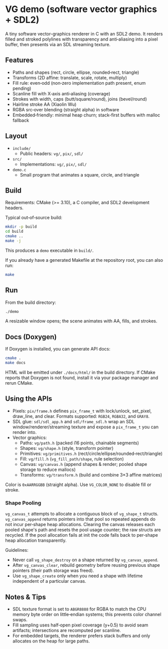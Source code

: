 # VG demo (software vector graphics + SDL2)

A tiny software vector-graphics renderer in C with an SDL2 demo. It renders filled and stroked polylines with transparency and anti‑aliasing into a pixel buffer, then presents via an SDL streaming texture.

## Features

- Paths and shapes (rect, circle, ellipse, rounded‑rect, triangle)
- Transforms (2D affine: translate, scale, rotate, multiply)
- Fill rule: even‑odd (non‑zero implementation path present, enum pending)
- Scanline fill with X‑axis anti‑aliasing (coverage)
- Strokes with width, caps (butt/square/round), joins (bevel/round)
- Hairline stroke AA (Xiaolin Wu)
- RGBA src‑over blending (straight alpha) in software
- Embedded‑friendly: minimal heap churn; stack-first buffers with malloc fallback

## Layout

- `include/`
  - Public headers: `vg/`, `pix/`, `sdl/`
- `src/`
  - Implementations: `vg/`, `pix/`, `sdl/`
- `demo.c`
  - Small program that animates a square, circle, and triangle

## Build

Requirements: CMake (>= 3.10), a C compiler, and SDL2 development headers.

Typical out‑of‑source build:

```bash
mkdir -p build
cd build
cmake ..
make -j
```

This produces a `demo` executable in `build/`.

If you already have a generated Makefile at the repository root, you can also run:

```bash
make
```

## Run

From the build directory:

```bash
./demo
```

A resizable window opens; the scene animates with AA, fills, and strokes.

## Docs (Doxygen)

If Doxygen is installed, you can generate API docs:

```bash
cmake .
make docs
```

HTML will be emitted under `./docs/html/` in the build directory. If CMake reports that Doxygen is not found, install it via your package manager and rerun CMake.

## Using the APIs

- Pixels: `pix/frame.h` defines `pix_frame_t` with lock/unlock, set_pixel, draw_line, and clear. Formats supported: `RGB24`, `RGBA32`, and `GRAY8`.
- SDL glue: `sdl/sdl_app.h` and `sdl/frame_sdl.h` wrap an SDL window/renderer/streaming texture and expose a `pix_frame_t` you can render into.
- Vector graphics:
  - Paths: `vg/path.h` (packed i16 points, chainable segments)
  - Shapes: `vg/shape.h` (style, transform pointer)
  - Primitives: `vg/primitives.h` (rect/circle/ellipse/rounded‑rect/triangle)
  - Fill: `vg/fill.h` (`vg_fill_path/shape`, rule selection)
  - Canvas: `vg/canvas.h` (append shapes & render; pooled shape storage to reduce mallocs)
  - Transforms: `vg/transform.h` (build and combine 3×3 affine matrices)

Color is `0xAARRGGBB` (straight alpha). Use `VG_COLOR_NONE` to disable fill or stroke.

### Shape Pooling

`vg_canvas_t` attempts to allocate a contiguous block of `vg_shape_t` structs.
`vg_canvas_append` returns pointers into that pool so repeated appends do not
incur per‑shape heap allocations. Clearing the canvas releases each pooled
shape's path and resets the pool usage counter; the raw structs are recycled.
If the pool allocation fails at init the code falls back to per‑shape heap
allocation transparently.

Guidelines:

- Never call `vg_shape_destroy` on a shape returned by `vg_canvas_append`.
- After `vg_canvas_clear`, rebuild geometry before reusing previous shape
  pointers (their path storage was freed).
- Use `vg_shape_create` only when you need a shape with lifetime independent
  of a particular canvas.

## Notes & Tips

- SDL texture format is set to `ABGR8888` for RGBA to match the CPU memory byte order on little‑endian systems; this prevents color channel swaps.
- Fill sampling uses half‑open pixel coverage (y+0.5) to avoid seam artifacts; intersections are recomputed per scanline.
- For embedded targets, the renderer prefers stack buffers and only allocates on the heap for large paths.
